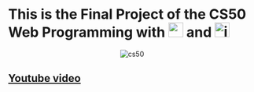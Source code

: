 # This is the Final Project of the CS50 Web Programming with <img width="30px" src="https://banner2.cleanpng.com/20180806/fv/kisspng-python-scalable-vector-graphics-logo-javascript-cl-coderpete-game-development-5b6819307ca155.2506144815335488485105.jpg" alt="python logo" /> and <img src="https://upload.wikimedia.org/wikipedia/commons/thumb/9/99/Unofficial_JavaScript_logo_2.svg/480px-Unofficial_JavaScript_logo_2.svg.png" width="30px" alt="js logo" />

<p align="center"><img src="https://i.pinimg.com/originals/77/6d/d9/776dd95c3db6ce5d3c4f9489ffe8a3cd.png" alt="cs50"></p>

## [Youtube video](https://www.youtube.com/watch?v=9xC7adYbbrI)
